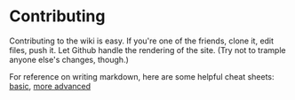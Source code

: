 # Contributing

Contributing to the wiki is easy. If you're one of the friends, clone it, edit files, push it. Let Github handle the rendering of the site. (Try not to trample anyone else's changes, though.)

For reference on writing markdown, here are some helpful cheat sheets: [basic](https://www.markdownguide.org/cheat-sheet/), [more advanced](https://github.com/adam-p/markdown-here/wiki/Markdown-Cheatsheet)

